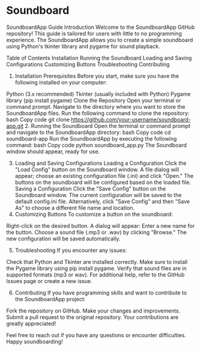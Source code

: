 # Soundboard
SoundboardApp Guide
Introduction
Welcome to the SoundboardApp GitHub repository! This guide is tailored for users with little to no programming experience. The SoundboardApp allows you to create a simple soundboard using Python's tkinter library and pygame for sound playback.

Table of Contents
Installation
Running the Soundboard
Loading and Saving Configurations
Customizing Buttons
Troubleshooting
Contributing
1. Installation <a name="installation"></a>
Prerequisites
Before you start, make sure you have the following installed on your computer:

Python (3.x recommended)
Tkinter (usually included with Python)
Pygame library (pip install pygame)
Clone the Repository
Open your terminal or command prompt.
Navigate to the directory where you want to store the SoundboardApp files.
Run the following command to clone the repository:
bash
Copy code
git clone https://github.com/your-username/soundboard-app.git
2. Running the Soundboard <a name="running-the-soundboard"></a>
Open the terminal or command prompt and navigate to the SoundboardApp directory:
bash
Copy code
cd soundboard-app
Run the SoundboardApp by executing the following command:
bash
Copy code
python soundboard_app.py
The Soundboard window should appear, ready for use.

3. Loading and Saving Configurations <a name="loading-and-saving-configurations"></a>
Loading a Configuration
Click the "Load Config" button on the Soundboard window.
A file dialog will appear; choose an existing configuration file (.ini) and click "Open."
The buttons on the soundboard will be configured based on the loaded file.
Saving a Configuration
Click the "Save Config" button on the Soundboard window.
The current configuration will be saved to the default config.ini file.
Alternatively, click "Save Config" and then "Save As" to choose a different file name and location.
4. Customizing Buttons <a name="customizing-buttons"></a>
To customize a button on the soundboard:

Right-click on the desired button.
A dialog will appear:
Enter a new name for the button.
Choose a sound file (.mp3 or .wav) by clicking "Browse."
The new configuration will be saved automatically.

5. Troubleshooting <a name="troubleshooting"></a>
If you encounter any issues:

Check that Python and Tkinter are installed correctly.
Make sure to install the Pygame library using pip install pygame.
Verify that sound files are in supported formats (mp3 or wav).
For additional help, refer to the GitHub Issues page or create a new issue.

6. Contributing <a name="contributing"></a>
If you have programming skills and want to contribute to the SoundboardApp project:

Fork the repository on GitHub.
Make your changes and improvements.
Submit a pull request to the original repository.
Your contributions are greatly appreciated!

Feel free to reach out if you have any questions or encounter difficulties. Happy soundboarding!
 
